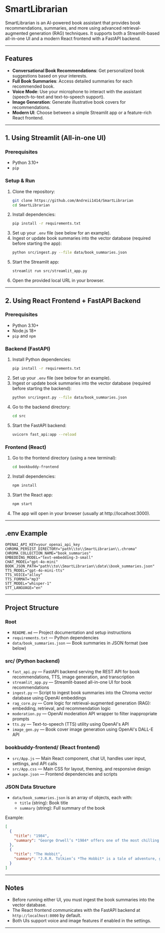 # SmartLibrarian

SmartLibrarian is an AI-powered book assistant that provides book recommendations, summaries, and more using advanced retrieval-augmented generation (RAG) techniques. It supports both a Streamlit-based all-in-one UI and a modern React frontend with a FastAPI backend.

---

## Features
- **Conversational Book Recommendations**: Get personalized book suggestions based on your interests.
- **Full Book Summaries**: Access detailed summaries for each recommended book.
- **Voice Mode**: Use your microphone to interact with the assistant (speech-to-text and text-to-speech support).
- **Image Generation**: Generate illustrative book covers for recommendations.
- **Modern UI**: Choose between a simple Streamlit app or a feature-rich React frontend.

---

## 1. Using Streamlit (All-in-one UI)

### Prerequisites
- Python 3.10+
- `pip`

### Setup & Run
1. Clone the repository:
   ```bash
   git clone https://github.com/Andreii1414/SmartLibrarian
   cd SmartLibrarian
   ```
2. Install dependencies:
   ```bash
   pip install -r requirements.txt
   ```
3. Set up your `.env` file (see below for an example).
4. Ingest or update book summaries into the vector database (required before starting the app):
   ```bash
   python src/ingest.py --file data/book_summaries.json
   ```
5. Start the Streamlit app:
   ```bash
   streamlit run src/streamlit_app.py
   ```
6. Open the provided local URL in your browser.

---

## 2. Using React Frontend + FastAPI Backend

### Prerequisites
- Python 3.10+
- Node.js 18+
- `pip` and `npm`

### Backend (FastAPI)
1. Install Python dependencies:
   ```bash
   pip install -r requirements.txt
   ```
2. Set up your `.env` file (see below for an example).
3. Ingest or update book summaries into the vector database (required before starting the backend):
   ```bash
   python src/ingest.py --file data/book_summaries.json
   ```
4. Go to the backend directory:
   ```bash
   cd src
   ```
5. Start the FastAPI backend:
   ```bash
   uvicorn fast_api:app --reload
   ```

### Frontend (React)
1. Go to the frontend directory (using a new terminal):
   ```bash
   cd bookbuddy-frontend
   ```
2. Install dependencies:
   ```bash
   npm install
   ```
3. Start the React app:
   ```bash
   npm start
   ```
4. The app will open in your browser (usually at http://localhost:3000).

---

## .env Example
```
OPENAI_API_KEY=your_openai_api_key
CHROMA_PERSIST_DIRECTORY="path\\to\\SmartLibrarian\\.chroma"
CHROMA_COLLECTION_NAME="book_summaries"
EMBEDDING_MODEL="text-embedding-3-small"
CHAT_MODEL="gpt-4o-mini"
BOOK_JSON_PATH="path\\to\\SmartLibrarian\\data\\book_summaries.json"
TTS_MODEL="gpt-4o-mini-tts"
TTS_VOICE="alloy"
TTS_FORMAT="mp3"
STT_MODEL="whisper-1"
STT_LANGUAGE="en"
```

---

## Project Structure

### Root
- `README.md` — Project documentation and setup instructions
- `requirements.txt` — Python dependencies
- `data/book_summaries.json` — Book summaries in JSON format (see below)

### src/ (Python backend)
- `fast_api.py` — FastAPI backend serving the REST API for book recommendations, TTS, image generation, and transcription
- `streamlit_app.py` — Streamlit-based all-in-one UI for book recommendations
- `ingest.py` — Script to ingest book summaries into the Chroma vector database using OpenAI embeddings
- `rag_core.py` — Core logic for retrieval-augmented generation (RAG): embedding, retrieval, and recommendation logic
- `moderation.py` — OpenAI moderation API wrapper to filter inappropriate prompts
- `tts.py` — Text-to-speech (TTS) utility using OpenAI's API
- `image_gen.py` — Book cover image generation using OpenAI's DALL-E API

### bookbuddy-frontend/ (React frontend)
- `src/App.js` — Main React component, chat UI, handles user input, settings, and API calls
- `src/App.css` — Main CSS for layout, theming, and responsive design
- `package.json` — Frontend dependencies and scripts

### JSON Data Structure
- `data/book_summaries.json` is an array of objects, each with:
  - `title` (string): Book title
  - `summary` (string): Full summary of the book

Example:
```json
[
  {
    "title": "1984",
    "summary": "George Orwell’s *1984* offers one of the most chilling visions of a totalitarian future..."
  },
  {
    "title": "The Hobbit",
    "summary": "J.R.R. Tolkien’s *The Hobbit* is a tale of adventure, growth, and courage..."
  }
]
```

---

## Notes
- Before running either UI, you must ingest the book summaries into the vector database.
- The React frontend communicates with the FastAPI backend at `http://localhost:8000` by default.
- Both UIs support voice and image features if enabled in the settings.

---